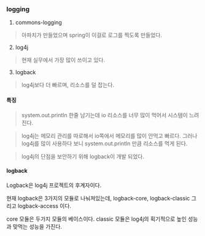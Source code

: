 ### logging
1. commons-logging
>  아파치가 만들었으며 spring이 이걸로 로그를 찍도록 만들었다. 

2. log4j
> 현재 실무에서 가장 많이 쓰이고 있다.

3. logback
> log4j보다 더 빠르며, 리소스를 덜 잡는다.

#### 특징
> system.out.println 한줄 남기는데 io 리소스를 너무 많이 먹어서 시스템이 느려진다.

> log4j는 메모리 관리를 따로해서 io쪽에서 메모리를 많이 안먹고 빠르다. 그러나 log4j를 많이 사용하다 보니 system.out.println 만큼 리소스를 먹게 된다.

> log4j의 단점을 보안하기 위해 logback이 개발 되었다.

#### logback
Logback은 log4j 프로젝트의 후계자이다.

현재 logback은 3가지의 모듈로 나눠져있는데, logback-core, logback-classic 그리고 logback-access 이다.

core 모듈은 두가지 모듈의 베이스이다. classic 모듈은 log4j의  획기적으로 높인 성능과 맞먹는 성능을 가진다.
